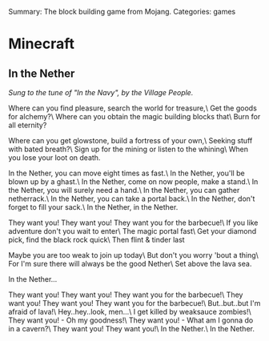 Summary: The block building game from Mojang.
Categories: games

# Minecraft

In the Nether
-------------

_Sung to the tune of "In the Navy", by the Village People._

Where can you find pleasure, search the world for treasure,\\
Get the goods for alchemy?\\
Where can you obtain the magic building blocks that\\
Burn for all eternity?

Where can you get glowstone, build a fortress of your own,\\
Seeking stuff with bated breath?\\
Sign up for the mining or listen to the whining\\
When you lose your loot on death.

In the Nether, you can move eight times as fast.\\
In the Nether, you'll be blown up by a ghast.\\
In the Nether, come on now people, make a stand.\\
In the Nether, you will surely need a hand.\\
In the Nether, you can gather netherrack.\\
In the Nether, you can take a portal back.\\
In the Nether, don't forget to fill your sack.\\
In the Nether, in the Nether.

They want you! They want you! They want you for the barbecue!\\
If you like adventure don't you wait to enter\\
The magic portal fast\\
Get your diamond pick, find the black rock quick\\
Then flint & tinder last

Maybe you are too weak to join up today\\
But don't you worry 'bout a thing\\
For I'm sure there will always be the good Nether\\
Set above the lava sea.

In the Nether...

They want you! They want you! They want you for the barbecue!\\
They want you! They want you! They want you for the barbecue!\\
But..but..but I'm afraid of lava!\\
Hey..hey..look, men...\\
I get killed by weaksauce zombies!\\
They want you! - Oh my goodness!\\
They want you! - What am I gonna do in a cavern?\\
They want you! They want you!\\
In the Nether.\\
In the Nether.
